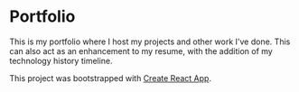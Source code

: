 # Portfolio

This is my portfolio where I host my projects and other work I've done. This can also act as an enhancement to my resume, with the addition of my technology history timeline.

This project was bootstrapped with [Create React App](https://github.com/facebook/create-react-app).
